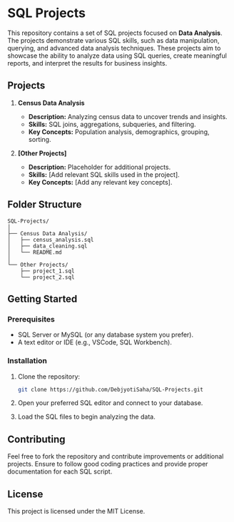 # SQL Projects

This repository contains a set of SQL projects focused on **Data Analysis**. The projects demonstrate various SQL skills, such as data manipulation, querying, and advanced data analysis techniques. These projects aim to showcase the ability to analyze data using SQL queries, create meaningful reports, and interpret the results for business insights.

## Projects

1. **Census Data Analysis**
   - **Description:** Analyzing census data to uncover trends and insights.
   - **Skills:** SQL joins, aggregations, subqueries, and filtering.
   - **Key Concepts:** Population analysis, demographics, grouping, sorting.

2. **[Other Projects]**
   - **Description:** Placeholder for additional projects.
   - **Skills:** [Add relevant SQL skills used in the project].
   - **Key Concepts:** [Add any relevant key concepts].

## Folder Structure

```
SQL-Projects/
│
├── Census Data Analysis/
│   ├── census_analysis.sql
│   ├── data_cleaning.sql
│   └── README.md
│
└── Other Projects/
    ├── project_1.sql
    └── project_2.sql
```

## Getting Started

### Prerequisites

- SQL Server or MySQL (or any database system you prefer).
- A text editor or IDE (e.g., VSCode, SQL Workbench).

### Installation

1. Clone the repository:
   ```bash
   git clone https://github.com/DebjyotiSaha/SQL-Projects.git
   ```

2. Open your preferred SQL editor and connect to your database.

3. Load the SQL files to begin analyzing the data.

## Contributing

Feel free to fork the repository and contribute improvements or additional projects. Ensure to follow good coding practices and provide proper documentation for each SQL script.

## License

This project is licensed under the MIT License.
